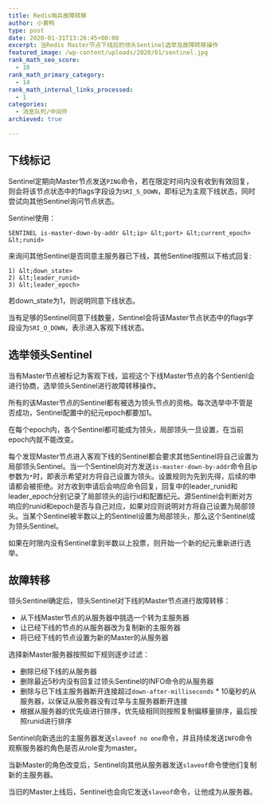 ```yaml
---
title: Redis哨兵故障转移
author: 小黄鸭
type: post
date: 2020-01-31T13:26:45+00:00
excerpt: 当Redis Master节点下线后的领头Sentinel选举及故障转移操作
featured_image: /wp-content/uploads/2020/01/sentinel.jpg
rank_math_seo_score:
  - 10
rank_math_primary_category:
  - 14
rank_math_internal_links_processed:
  - 1
categories:
  - 消息队列/中间件
archieved: true

---
```

## 下线标记

Sentinel定期向Master节点发送`PING`命令，若在限定时间内没有收到有效回复，则会将该节点状态中的flags字段设为`SRI_S_DOWN`，即标记为主观下线状态，同时尝试向其他Sentinel询问节点状态。

Sentinel使用：

```
SENTINEL is-master-down-by-addr &lt;ip> &lt;port> &lt;current_epoch> &lt;runid>

```
来询问其他Sentinel是否同意主服务器已下线，其他Sentinel按照以下格式回复:

```
1) &lt;down_state>
2) &lt;leader_runid>
3) &lt;leader_epoch>

```
若down_state为1，则说明同意下线状态。

当有足够的Sentinel同意下线数量，Sentinel会将该Master节点状态中的flags字段设为`SRI_O_DOWN`，表示进入客观下线状态。

## 选举领头Sentinel

当有Master节点被标记为客观下线，监视这个下线Master节点的各个Sentienl会进行协商，选举领头Sentinel进行故障转移操作。

所有的该Master节点的Sentinel都有被选为领头节点的资格。每次选举中不管是否成功，Sentinel配置中的纪元epoch都要加1。

在每个epoch内，各个Sentinel都可能成为领头，局部领头一旦设置，在当前epoch内就不能改变。

每个发现Master节点进入客观下线的Sentinel都会要求其他Sentinel将自己设置为局部领头Sentinel。当一个Sentinel向对方发送`is-master-down-by-addr`命令且ip参数为`*`时，即表示希望对方将自己设置为领头。设置规则为先到先得，后续的申请都会被拒绝。对方收到申请后会响应命令回复，回复中的leader\_runid和leader\_epoch分别记录了局部领头的运行id和配置纪元。源Sentinel会判断对方响应的runid和epoch是否与自己对应，如果对应则说明对方将自己设置为局部领头。当某个Sentinel被半数以上的Sentinel设置为局部领头，那么这个Sentinel成为领头Sentinel。

如果在时限内没有Sentinel拿到半数以上投票，则开始一个新的纪元重新进行选举。

## 故障转移

领头Sentinel确定后，领头Sentinel对下线的Master节点进行故障转移：

  * 从下线Master节点的从服务器中挑选一个转为主服务器
  * 让已经下线的节点的从服务器改为复制新的主服务器
  * 将已经下线的节点设置为新的Master的从服务器

选择新Master服务器按照如下规则逐步过滤：

  * 删除已经下线的从服务器
  * 删除最近5秒内没有回复过领头Sentinel的INFO命令的从服务器
  * 删除与已下线主服务器断开连接超过`down-after-milliseconds` * 10毫秒的从服务器，以保证从服务器没有过早与主服务器断开连接
  * 根据从服务器的优先级进行排序，优先级相同则按照复制偏移量排序，最后按照runid进行排序

Sentinel向新选出的主服务器发送`slaveof no one`命令，并且持续发送`INFO`命令观察服务器的角色是否从role变为master。

当新Master的角色改变后，Sentinel向其他从服务器发送`slaveof`命令使他们复制新的主服务器。

当旧的Master上线后，Sentinel也会向它发送`slaveof`命令，让他成为从服务器。
